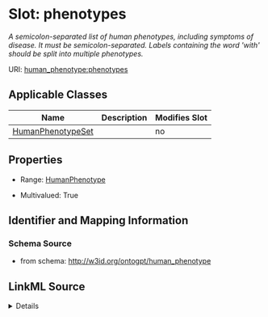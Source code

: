 

# Slot: phenotypes


_A semicolon-separated list of human phenotypes, including symptoms of disease. It must be semicolon-separated. Labels containing the word 'with' should be split into multiple phenotypes._



URI: [human_phenotype:phenotypes](http://w3id.org/ontogpt/human_phenotypephenotypes)



<!-- no inheritance hierarchy -->





## Applicable Classes

| Name | Description | Modifies Slot |
| --- | --- | --- |
| [HumanPhenotypeSet](HumanPhenotypeSet.md) |  |  no  |







## Properties

* Range: [HumanPhenotype](HumanPhenotype.md)

* Multivalued: True





## Identifier and Mapping Information







### Schema Source


* from schema: http://w3id.org/ontogpt/human_phenotype




## LinkML Source

<details>
```yaml
name: phenotypes
description: A semicolon-separated list of human phenotypes, including symptoms of
  disease. It must be semicolon-separated. Labels containing the word 'with' should
  be split into multiple phenotypes.
from_schema: http://w3id.org/ontogpt/human_phenotype
rank: 1000
multivalued: true
alias: phenotypes
owner: HumanPhenotypeSet
domain_of:
- HumanPhenotypeSet
range: HumanPhenotype

```
</details>